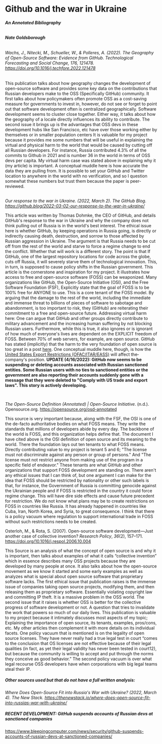 # **Github and the war in Ukraine**

###### **An Annotated Bibliography**

###### **Nate Goldsborough**

###### *Wachs, J., Nitecki, M., Schueller, W., & Polleres, A. (2022). The Geography of Open-Source Software: Evidence from GitHub. Technological Forecasting and Social Change, 176, 121478. <https://doi.org/10.1016/j.techfore.2022.121478>*

This publication talks about how geography changes the development of open-source software and provides some key data on the contributions that Russian developers make to the OSS (Specifically GitHub) community. It first talks about how policymakers often promote OSS as a cost-saving measure for governments to invest in, however, do not see or forget to point out that software development often is centralized geographically. Software development seems to cluster close together. Either way, it talks about how the geography of a locale directly influences its ability to contribute. The second issue it brings up is the advantages that OSS devs in these development hubs like San Francisco, etc have over those working either by themselves or in smaller population centers It is valuable for my project because it provides me some numbers that will be useful in explaining the virtual and physical harm to the world that would be caused by cutting off all Russian developers. For instance, Russia contributed 4.3% of all the commits to Github in 2021 and is number 36 in the world in terms of OSS devs per capita. My virtual harm case was stated above in explaining why it (my article) is important. A conceptual muddle here is how accurate the data they are pulling from. It is possible to set your GitHub and Twitter location to anywhere in the world with no verification, and so I question somewhat these numbers but trust them because the paper is peer-reviewed.

\
*Our response to the war in Ukraine. (2022, March 2). The GitHub Blog. <https://github.blog/2022-03-02-our-response-to-the-war-in-ukraine/>*

This article was written by Thomas Dohmke, the CEO of GitHub, and details GitHub's response to the war in Ukraine and why the company does not think pulling out of Russia is in the world's best interest. The ethical issue here is whether GitHub, by keeping operations in Russia going, is directly or indirectly causing death, destruction, and sorrow to those affected by Russian aggression in Ukraine. The argument is that Russia needs to be cut off from the rest of the world and starve to force a regime change to end the conflict. Whether that will work is a different story. The point is that If GitHub, one of the largest repository locations for code across the globe, cuts off Russia, it will severely starve them of technological innovation. This, in turn, is supposed to cause policy shifts in the Russian government. This article is the cornerstone and inspiration for my project. It illustrates how access to free and open-source software (FOSS) can be weaponized. Many organizations like GitHub, the Open-Source Initiative (OSI), and the Free Software Foundation (FSF), Explicitly state that the goal of FOSS is to be 100% free for ANYONE to use. This is a core tenant of the FOSS model. By arguing that the damage to the rest of the world, including the immediate and immense threat to billions of pieces of software to sabotage and abandonment, is too important to risk, they (GitHub) are reiterating their commitment to a free and open-source future. Addressing virtual harm here: One can argue that GitHub and other groups directly contribute to military advancement and the increasing human suffering by not blocking Russian users. Furthermore, while this is true, it also ignores or is ignorant of how much of everyone's lives are dependent on the EXPLICIT freedom of FOSS. Between 70% of web servers, for example, are open source. GitHub has stated (implicitly) that the harm to the very foundation of open source is too great in a post [here](https://github.com/github/feedback/discussions/12042#discussioncomment-2276190). One conceptual muddle here, though, is how the [United States Export Restrictions (OFAC/ITAR/EASS)](https://docs.github.com/en/site-policy/other-site-policies/github-and-trade-controls) will affect the­­­ company's position. **UPDATE (4/16/2022): GitHub now seems to be suspending or deleting accounts associated with Russian sanctioned entities. Some Russian users with no ties to sanctioned entities or the government are also reporting their accounts suddenly gone with a message that they were deleted to "Comply with US trade and export laws". This story is actively developing.**

­­­

*The Open-Source Definition (Annotated) | Open-Source Initiative*. (n.d.). Opensource.org. <https://opensource.org/osd-annotated>

This source is very important because, along with the FSF, the OSI is one of the de-facto authoritative bodies on what FOSS means. They write the standards that millions of developers abide by every day. The backbone of the world is FOSS, and this organization helps define that. The document I have cited above is the OSI definition of open source and its meaning to the world. There the foundation lays out ten tenants to what FOSS means. Directly contributing value to my project is tenant 5 and 6; "The license must not discriminate against any person or group of persons." And "The license must not restrict anyone from making use of the program in a specific field of endeavor." These tenants are what GitHub and other organizations that support FOSS development are standing on. There aren't any ethical issues that I can think of, but one argument I can make for the idea that FOSS should be restricted by nationality or other such labels is that, for instance, the Government of Russia is committing genocide against the Ukrainian people and if FOSS is restricted in the country it could force regime change. This will have dire side effects and cause future precedent for restriction. We do not know what plans may be to create restrictions on FOSS in countries like Russia. It has already happened in countries like Cuba, Iran, North Korea, and Syria, to great consequence. I think that there is a policy vacuum where regulation to support international trade in FOSS without such restrictions needs to be created.

Osterloh, M., & Rota, S. (2007). Open-source software development—Just another case of collective invention? *Research Policy*, *36*(2), 157–171. <https://doi.org/10.1016/j.respol.2006.10.004>

This Source is an analysis of what the concept of open source is and why it is important, then talks about examples of what it calls “collective invention” which in essence describes many OSS projects because they are developed by many people at once. It also talks about how the open-source movement as we know it started and some early examples as well as analyzes what is special about open source software that proprietary software lacks. The first ethical issue that publication raises is the immense issue of companies taking open source projects, modifying them, and then releasing them as proprietary software. Essentially violating copyright law and committing IP theft. It is a massive problem in the OSS world. The second issue that it raises is whether OSS is better for the collective progress of software development or not. A question that tries to invalidate the work that powers so much of our daily lives. This publication is valuable to my project because it intimately discusses most aspects of my topic; Explaining the importance of open source, its tenants, examples, pros/cons, etc. My other articles then complement it with more details on its individual facets. One policy vacuum that is mentioned is on the legality of open source licenses. They have never really had a true legal test in court “comes to the conclusion that OS licenses are not effective because of their legal qualities (in fact, as yet their legal validity has never been tested in court12), but because the community is willing to accept and put through the norms they conceive as good behavior.” The second policy vacuum is over what legal recourse OSS developers have when corporations with big legal teams steal their IP.

##### Other sources used but that do not have a full written analysis:

*Where Does Open-Source Fit into Russia's War with Ukraine? (2022, March 4). The New Stack. <https://thenewstack.io/where-does-open-source-fit-into-russias-war-with-ukraine/>*

##### RECENT DEVELOPMENT: GitHub suspends accounts of Russian devs at sanctioned companies

<https://www.bleepingcomputer.com/news/security/github-suspends-accounts-of-russian-devs-at-sanctioned-companies/>
